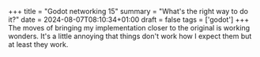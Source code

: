+++
title = "Godot networking 15"
summary = "What's the right way to do it?"
date = 2024-08-07T08:10:34+01:00
draft = false
tags = ['godot']
+++
The moves of bringing my implementation closer to the original is working wonders. It's a little annoying that things don't work how I expect them but at least they work.
